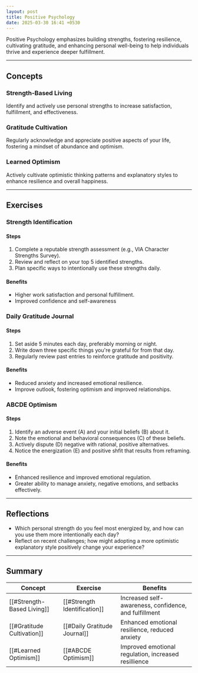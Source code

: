 ```yaml
---
layout: post
title: Positive Psychology
date: 2025-03-30 16:41 +0530
---
```


Positive Psychology emphasizes building strengths, fostering resilience, cultivating gratitude, and enhancing personal well-being to help individuals thrive and experience deeper fulfillment.

---

## Concepts

### Strength-Based Living

Identify and actively use personal strengths to increase satisfaction, fulfillment, and effectiveness.

### Gratitude Cultivation

Regularly acknowledge and appreciate positive aspects of your life, fostering a mindset of abundance and optimism.

### Learned Optimism

Actively cultivate optimistic thinking patterns and explanatory styles to enhance resilience and overall happiness.

---

## Exercises

### Strength Identification

#### Steps

1. Complete a reputable strength assessment (e.g., VIA Character Strengths Survey).
2. Review and reflect on your top 5 identified strengths.
3. Plan specific ways to intentionally use these strengths daily.

#### Benefits

- Higher work satisfaction and personal fulfillment.
- Improved confidence and self-awareness

### Daily Gratitude Journal

#### Steps

1. Set aside 5 minutes each day, preferably morning or night.
2. Write down three specific things you're grateful for from that day.
3. Regularly review past entries to reinforce gratitude and positivity.

#### Benefits

- Reduced anxiety and increased emotional resilience.
- Improve outlook, fostering optimism and improved relationships.

### ABCDE Optimism

#### Steps

1. Identify an adverse event (A) and your initial beliefs (B) about it.
2. Note the emotional and behavioral consequences (C) of these beliefs.
3. Actively dispute (D) negative with rational, positive alternatives.
4. Notice the energization (E) and positive shfit that results from reframing.

#### Benefits

- Enhanced resilience and improved emotional regulation.
- Greater ability to manage anxiety, negative emotions, and setbacks effectively.

---

## Reflections

- Which personal strength do you feel most energized by, and how can you use them more intentionally each day?
- Reflect on recent challenges; how might adopting a more optimistic explanatory style positively change your experience?

---

## Summary

| Concept                    | Exercise                     | Benefits                                              |
| -------------------------- | ---------------------------- | ----------------------------------------------------- |
| [[#Strength-Based Living]] | [[#Strength Identification]] | Increased self-awareness, confidence, and fulfillment |
| [[#Gratitude Cultivation]] | [[#Daily Gratitude Journal]] | Enhanced emotional resilience, reduced anxiety        |
| [[#Learned Optimism]]      | [[#ABCDE Optimism]]          | Improved emotional regulation, increased resillience  |

